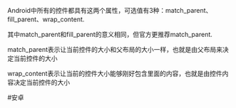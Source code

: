 Android中所有的控件都具有这两个属性，可选值有3种：match_parent、fill_parent、wrap_content.

其中match_parent和fill_parent的意义相同，但官方更推荐match_parent.

match_parent表示让当前控件的大小和父布局的大小一样，也就是由父布局来决定当前控件的大小

wrap_content表示让当前的控件大小能够刚好包含里面的内容，也就是由控件内容决定当前控件的大小

#安卓
